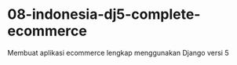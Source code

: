 # 08-indonesia-dj5-complete-ecommerce
Membuat aplikasi ecommerce lengkap menggunakan Django versi 5
